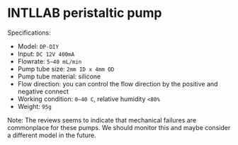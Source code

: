 # INTLLAB peristaltic pump

Specifications:

* Model: `DP-DIY`
* Input: `DC 12V 400mA`
* Flowrate: `5~40 mL/min`
* Pump tube size: `2mm ID x 4mm OD`
* Pump tube material: silicone
* Flow direction: you can control the flow direction by the positive and negative connect
* Working condition: `0~40 C`, relative humidity `<80%`
* Weight: `95g`

Note: The reviews seems to indicate that mechanical failures are commonplace for these pumps. We should monitor this and maybe consider a different model in the future.